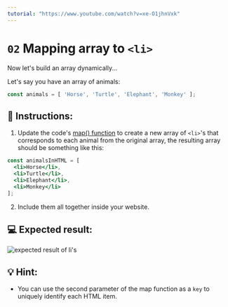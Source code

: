 ```yaml
---
tutorial: "https://www.youtube.com/watch?v=xe-O1jhnVxk"
---
```


# `02` Mapping array to `<li>`

Now let's build an array dynamically...

Let's say you have an array of animals:

```js
const animals = [ 'Horse', 'Turtle', 'Elephant', 'Monkey' ];
```

## 📝 Instructions:

1. Update the code's [map() function](https://medium.com/poka-techblog/simplify-your-javascript-use-map-reduce-and-filter-bd02c593cc2d) to create a new array of `<li>`'s that corresponds to each animal from the original array, the resulting array should be something like this:

```jsx
const animalsInHTML = [
  <li>Horse</li>,
  <li>Turtle</li>,
  <li>Elephant</li>,
  <li>Monkey</li>
];
```

2. Include them all together inside your website.

## 💻 Expected result:

![expected result of li's](../../.learn/assets/02-1.png?raw=true)

## 💡 Hint:

+ You can use the second parameter of the map function as a `key` to uniquely identify each HTML item.
